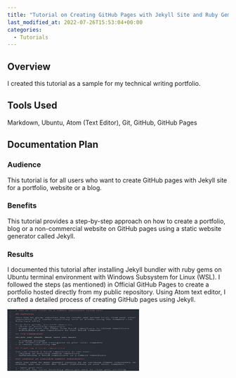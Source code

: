 ```yaml
---
title: "Tutorial on Creating GitHub Pages with Jekyll Site and Ruby Gems"
last_modified_at: 2022-07-26T15:53:04+00:00
categories:
  - Tutorials
---
```


## Overview  
I created this tutorial as a sample for my technical writing portfolio.

## Tools Used
Markdown, Ubuntu, Atom (Text Editor), Git, GitHub, GitHub Pages

## Documentation Plan

### Audience
This tutorial is for all users who want to create GitHub pages with Jekyll site for a portfolio, website or a blog.

### Benefits
This tutorial provides a step-by-step approach on how to create a portfolio, blog or a non-commercial website on GitHub pages using a static website generator called Jekyll.

### Results
I documented this tutorial after installing Jekyll bundler with ruby gems on Ubuntu terminal environment with Windows Subsystem for Linux (WSL). I followed the steps (as mentioned) in Official GitHub Pages to create a portfolio hosted directly from my public repository. Using Atom text editor, I crafted a detailed process of creating GitHub pages using Jekyll.

<a href="https://github.com/sahanaasaravanan/Github_documentation/blob/035c0bb04e3d5a3c1d73162d1bee424e5139e7cb/Tutorial-on-creating-a-website-with-github-pages-and-jekyll.md"> <img alt="Pushing Files with Git" src="/assets/images/how-to1.jpg" width="300" height="140">
